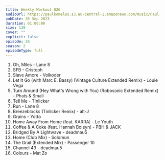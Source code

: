 ```yaml
---
title: Weekly Workout 026
audioUrl: https://paulkomelus.s3.eu-central-1.amazonaws.com/music/Paul-Komelus-Weekly-Workout-026(House).mp3
pubDate: 26 Sep 2023
duration: 01:00:00
size: 139
cover: ""
explicit: false
episode: 26
season: 2
episodeType: full
---
```

1. Oh, Miles - Lane 8
2. SFB - Cristoph
3. Slave Amore - Volkoder
4. Let It Go (with Marc E. Bassy) (Vintage Culture Extended Remix) - Louie Vega
5. Turn Around (Hey What's Wrong with You) (Robosonic Extended Remix) - Phats & Small
6. Tell Me - Tinlicker
7. Run - Lane 8
8. Breezeblocks (Tinlicker Remix) - alt-J
9. Grains - Yotto
10. Home Away From Home (feat. KARRA) - Le Youth
11. Coffee & A Coke (feat. Hannah Boleyn) - PBH & JACK
12. Bridged By A Lightwave - deadmau5
13. Home (Club Mix) - Solomun
14. The Grail (Extended Mix) - Passenger 10
15. Channel 43 - deadmau5
16. Colours - Mat Zo